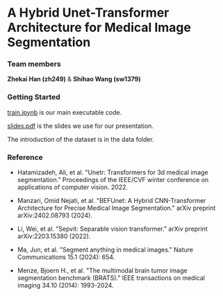 # A Hybrid Unet-Transformer Architecture for Medical Image Segmentation

### Team members

**Zhekai Han (zh249)** & **Shihao Wang (sw1379)**

### Getting Started

[train.ipynb](https://github.com/zh249/COSC-5470-01/blob/main/code/train.ipynb) is our main executable code.

[slides.pdf](https://github.com/zh249/COSC-5470-01/blob/main/presentation/slides.pdf) is the slides we use for our presentation.

The introduction of the dataset is in the data folder.

### Reference

- Hatamizadeh, Ali, et al. "Unetr: Transformers for 3d medical image segmentation." Proceedings of the IEEE/CVF winter conference on applications of computer vision. 2022.

- Manzari, Omid Nejati, et al. "BEFUnet: A Hybrid CNN-Transformer Architecture for Precise Medical Image Segmentation." arXiv preprint arXiv:2402.08793 (2024).

- Li, Wei, et al. "Sepvit: Separable vision transformer." arXiv preprint arXiv:2203.15380 (2022).

- Ma, Jun, et al. "Segment anything in medical images." Nature Communications 15.1 (2024): 654.

- Menze, Bjoern H., et al. "The multimodal brain tumor image segmentation benchmark (BRATS)." IEEE transactions on medical imaging 34.10 (2014): 1993-2024.
